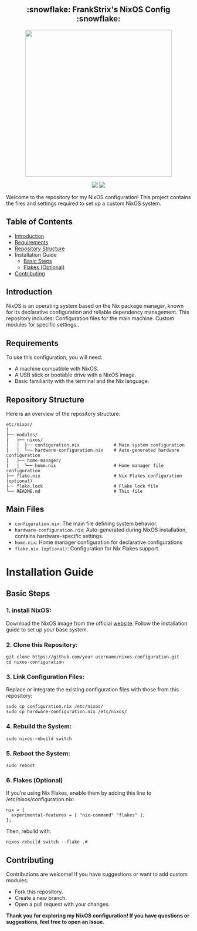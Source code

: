 <h2 align="center">:snowflake: FrankStrix's NixOS Config :snowflake:</h2>

<p align="center">
  <img src="https://raw.githubusercontent.com/catppuccin/catppuccin/main/assets/palette/macchiato.png" width="400" />
</p>

<p align="center">
    <a href="https://nixos.org/">
        <img src="https://img.shields.io/badge/NixOS-24.11-informational.svg?style=for-the-badge&logo=nixos&color=F2CDCD&logoColor=D9E0EE&labelColor=302D41"></a>
    <a href="https://github.com/ryan4yin/nixos-and-flakes-book">
        <img src="https://img.shields.io/static/v1?label=Nix Flakes&message=learning&style=for-the-badge&logo=nixos&color=DDB6F2&logoColor=D9E0EE&labelColor=302D41"></a>
  </a>
</p>

Welcome to the repository for my NixOS configuration! This project contains the files and settings required to set up a custom NixOS system.

## Table of Contents
- [Introduction](#introduction)
- [Requirements](#requirements)
- [Repository Structure](#repository-structure)
- Installation Guide
  - [Basic Steps](#basic_steps)
  - [Flakes (Optional)](#6-flakes-optional)
- [Contributing](#contributing)
## Introduction
NixOS is an operating system based on the Nix package manager, known for its declarative configuration and reliable dependency management. This repository includes:
Configuration files for the main machine.
Custom modules for specific settings..

## Requirements
To use this configuration, you will need:

- A machine compatible with NixOS.
- A USB stick or bootable drive with a NixOS image.
- Basic familiarity with the terminal and the Nix language.
## Repository Structure
Here is an overview of the repository structure:

```
etc/nixos/
|
├── modules/
|   ├── nixos/
│   |  ├── configuration.nix             # Main system configuration
|   |  └── hardware-configuration.nix    # Auto-generated hardware configuration
|   ├── home-manager/
|   |  └── home.nix                      # Home manager file configuration
├── flake.nix                            # Nix Flakes configuration (optional)
├── flake.lock                           # Flake lock file
└── README.md                            # This file
```

## Main Files
- ```configuration.nix```: The main file defining system behavior.
- ```hardware-configuration.nix```: Auto-generated during NixOS installation, contains hardware-specific settings.
- ```home.nix```: Home manager configuration for declarative configurations
- ```flake.nix (optional)```: Configuration for Nix Flakes support.
# Installation Guide

## Basic Steps

### 1. install NixOS:

Download the NixOS image from the official [website](#https://nixos.org/).
Follow the installation guide to set up your base system.

### 2. Clone this Repository:

```
git clone https://github.com/your-username/nixos-configuration.git
cd nixos-configuration
```
### 3. Link Configuration Files:
Replace or integrate the existing configuration files with those from this repository:
```
sudo cp configuration.nix /etc/nixos/
sudo cp hardware-configuration.nix /etc/nixos/
```
### 4. Rebuild the System:
```
sudo nixos-rebuild switch
```
### 5. Reboot the System:
```
sudo reboot
```
### 6. Flakes (Optional)
If you’re using Nix Flakes, enable them by adding this line to /etc/nixos/configuration.nix:
```
nix = {
  experimental-features = [ "nix-command" "flakes" ];
};
```
Then, rebuild with:
```
nixos-rebuild switch --flake .#
```
## Contributing
Contributions are welcome! If you have suggestions or want to add custom modules:

- Fork this repository.
- Create a new branch.
- Open a pull request with your changes.

**Thank you for exploring my NixOS configuration!
If you have questions or suggestions, feel free to open an Issue.**
